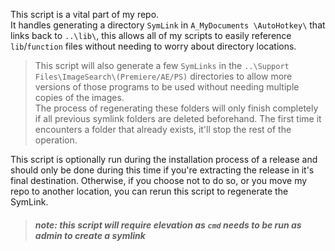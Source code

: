This script is a vital part of my repo.  
It handles generating a directory `SymLink` in `A_MyDocuments \AutoHotkey\` that links back to `..\lib\`, this allows all of my scripts to easily reference `lib`/`function` files without needing to worry about directory locations.
> This script will also generate a few `SymLinks` in the `..\Support Files\ImageSearch\(Premiere/AE/PS)` directories to allow more versions of those programs to be used without needing multiple copies of the images.  
> The process of regenerating these folders will only finish completely if all previous symlink folders are deleted beforehand. The first time it encounters a folder that already exists, it'll stop the rest of the operation.

This script is optionally run during the installation process of a release and should only be done during this time if you're extracting the release in it's final destination. Otherwise, if you choose not to do so, or you move my repo to another location, you can rerun this script to regenerate the SymLink.

> ##### *note: this script will require elevation as `cmd` needs to be run as admin to create a symlink*